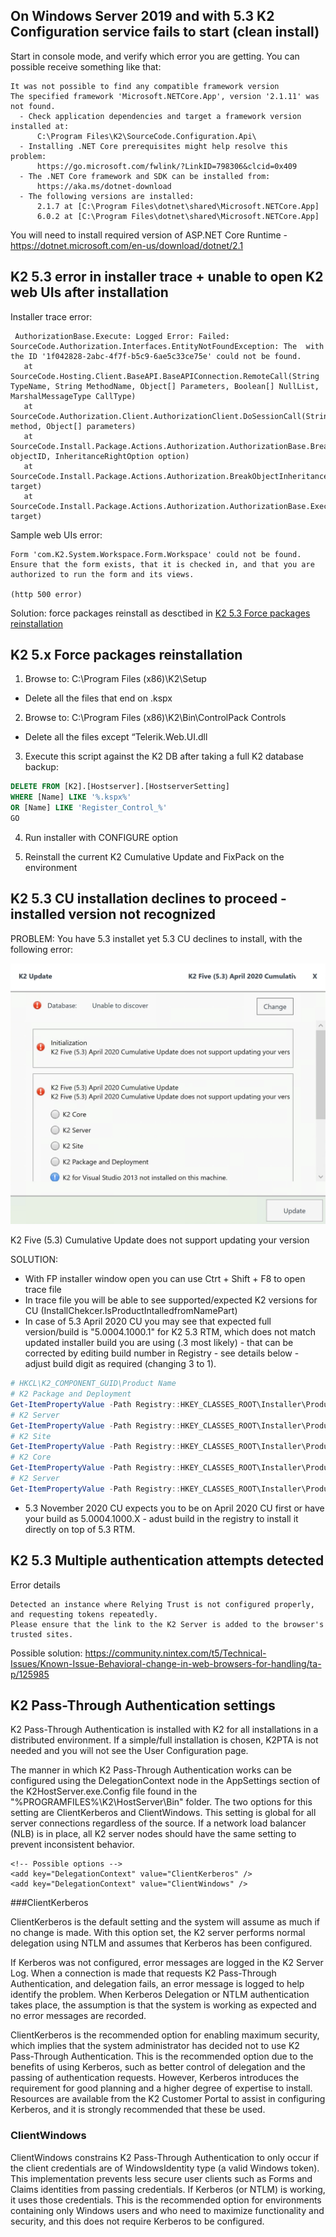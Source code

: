 ## On Windows Server 2019 and with 5.3 K2 Configuration service fails to start (clean install)

Start in console mode, and verify which error you are getting. You can possible receive something like that:

```
It was not possible to find any compatible framework version
The specified framework 'Microsoft.NETCore.App', version '2.1.11' was not found.
  - Check application dependencies and target a framework version installed at:
      C:\Program Files\K2\SourceCode.Configuration.Api\
  - Installing .NET Core prerequisites might help resolve this problem:
      https://go.microsoft.com/fwlink/?LinkID=798306&clcid=0x409
  - The .NET Core framework and SDK can be installed from:
      https://aka.ms/dotnet-download
  - The following versions are installed:
      2.1.7 at [C:\Program Files\dotnet\shared\Microsoft.NETCore.App]
      6.0.2 at [C:\Program Files\dotnet\shared\Microsoft.NETCore.App]
```

You will need to install required version of ASP.NET Core Runtime - https://dotnet.microsoft.com/en-us/download/dotnet/2.1

## K2 5.3 error in installer trace + unable to open K2 web UIs after installation

Installer trace error:
```
 AuthorizationBase.Execute: Logged Error: Failed: SourceCode.Authorization.Interfaces.EntityNotFoundException: The  with the ID '1f042828-2abc-4f7f-b5c9-6ae5c33ce75e' could not be found.
   at SourceCode.Hosting.Client.BaseAPI.BaseAPIConnection.RemoteCall(String TypeName, String MethodName, Object[] Parameters, Boolean[] NullList, MarshalMessageType CallType)
   at SourceCode.Authorization.Client.AuthorizationClient.DoSessionCall(String method, Object[] parameters)
   at SourceCode.Install.Package.Actions.Authorization.AuthorizationBase.BreakObjectInheritance(Guid objectID, InheritanceRightOption option)
   at SourceCode.Install.Package.Actions.Authorization.BreakObjectInheritance.ExecuteTarget(Target target)
   at SourceCode.Install.Package.Actions.Authorization.AuthorizationBase.Execute(Target target)
```
Sample web UIs error:

```
Form 'com.K2.System.Workspace.Form.Workspace' could not be found. Ensure that the form exists, that it is checked in, and that you are authorized to run the form and its views.

(http 500 error) 
```

Solution: force packages reinstall as desctibed in [K2 5.3 Force packages reinstallation](##-K2-5.x-Force-packages-reinstallation)

## K2 5.x Force packages reinstallation

1. Browse to: C:\Program Files (x86)\K2\Setup
*  Delete all the files that end on .kspx 

2. Browse to: C:\Program Files (x86)\K2\Bin\ControlPack Controls
* Delete all the files except “Telerik.Web.UI.dll

3. Execute this script against the K2 DB after taking a full K2 database backup:

```SQL
DELETE FROM [K2].[Hostserver].[HostserverSetting]
WHERE [Name] LIKE '%.kspx%' 
OR [Name] LIKE 'Register_Control_%'
GO
```

4. Run installer with CONFIGURE option

5. Reinstall the current K2 Cumulative Update and FixPack on the environment

## K2 5.3 CU installation declines to proceed - installed version not recognized

PROBLEM: You have 5.3 installet yet 5.3 CU declines to install, with the following error:

![image](/K2/Images/K253CUDoesNotSupportUpdatingYourVersion.png)

K2 Five (5.3) Cumulative Update does not support updating your version

SOLUTION:
* With FP installer window open you can use Ctrt + Shift + F8 to open trace file
* In trace file you will be able to see supported/expected K2 versions for CU (InstallChekcer.IsProductIntalledfromNamePart)
* In case of 5.3 April 2020 CU you may see that expected full version/build is "5.0004.1000.1" for K2 5.3 RTM, which does not match updated installer build you are using (.3 most likely) - that can be corrected by editing build number in Registry - see details below - adjust build digit as required (changing 3 to 1).
```PowerShell
# HKCL\K2_COMPONENT_GUID\Product Name
# K2 Package and Deployment
Get-ItemPropertyValue -Path Registry::HKEY_CLASSES_ROOT\Installer\Products\5CA5B2507AE700006419DDDDDDDDDD3D\ -Name ProductName
# K2 Server
Get-ItemPropertyValue -Path Registry::HKEY_CLASSES_ROOT\Installer\Products\5CA5B2507AE740906419B46010707EE8\ -Name ProductName
# K2 Site
Get-ItemPropertyValue -Path Registry::HKEY_CLASSES_ROOT\Installer\Products\5CA5B2507AE740906419B46010907675\ -Name ProductName
# K2 Core
Get-ItemPropertyValue -Path Registry::HKEY_CLASSES_ROOT\Installer\Products\5CA5B2507AE740906419B4601090FAFF\ -Name ProductName
# K2 Server
Get-ItemPropertyValue -Path Registry::HKEY_CLASSES_ROOT\Installer\Products\5CA5B2507AE740906419B46010707EE8\ -Name ProductName
```
* 5.3 November 2020 CU expects you to be on April 2020 CU first or have your build as 5.0004.1000.X - adust build in the registry to install it directly on top of 5.3 RTM.

## K2 5.3 Multiple authentication attempts detected

Error details
```
Detected an instance where Relying Trust is not configured properly, and requesting tokens repeatedly.
Please ensure that the link to the K2 Server is added to the browser's trusted sites.
```

Possible solution: https://community.nintex.com/t5/Technical-Issues/Known-Issue-Behavioral-change-in-web-browsers-for-handling/ta-p/125985

## K2 Pass-Through Authentication settings

K2 Pass-Through Authentication is installed with K2 for all installations in a distributed environment. If a simple/full installation is chosen, K2PTA is not needed and you will not see the User Configuration page.

The manner in which K2 Pass-Through Authentication works can be configured using the DelegationContext node in the AppSettings section of the K2HostServer.exe.Config file found in the "%PROGRAMFILES%\K2\HostServer\Bin\" folder. The two options for this setting are ClientKerberos and ClientWindows. This setting is global for all server connections regardless of the source. If a network load balancer (NLB) is in place, all K2 server nodes should have the same setting to prevent inconsistent behavior.

```
<!-- Possible options -->
<add key="DelegationContext" value="ClientKerberos" />
<add key="DelegationContext" value="ClientWindows" />

```

###ClientKerberos

ClientKerberos is the default setting and the system will assume as much if no change is made. With this option set, the K2 server performs normal delegation using NTLM and assumes that Kerberos has been configured.

If Kerberos was not configured, error messages are logged in the K2 Server Log. When a connection is made that requests K2 Pass-Through Authentication, and delegation fails, an error message is logged to help identify the problem. When Kerberos Delegation or NTLM authentication takes place, the assumption is that the system is working as expected and no error messages are recorded.

ClientKerberos is the recommended option for enabling maximum security, which implies that the system administrator has decided not to use K2 Pass-Through Authentication. This is the recommended option due to the benefits of using Kerberos, such as better control of delegation and the passing of authentication requests. However, Kerberos introduces the requirement for good planning and a higher degree of expertise to install. Resources are available from the K2 Customer Portal to assist in configuring Kerberos, and it is strongly recommended that these be used.

### ClientWindows

ClientWindows constrains K2 Pass-Through Authentication to only occur if the client credentials are of WindowsIdentity type (a valid Windows token). This implementation prevents less secure user clients such as Forms and Claims identities from passing credentials. If Kerberos (or NTLM) is working, it uses those credentials. This is the recommended option for environments containing only Windows users and who need to maximize functionality and security, and this does not require Kerberos to be configured.
